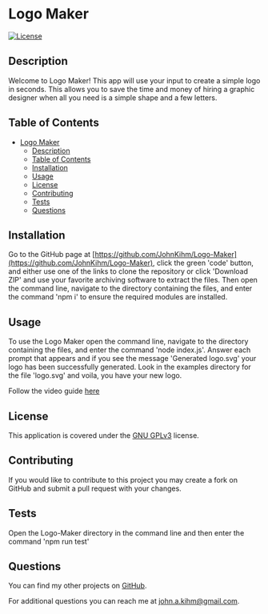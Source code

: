 # Logo Maker

[![License](https://img.shields.io/badge/License-GNU_GPLv3-blue.svg)](https://choosealicense.com/licenses/gpl-3.0/)

## Description

Welcome to Logo Maker! This app will use your input to create a simple logo in seconds. This allows you to save the time and money of hiring a graphic designer when all you need is a simple shape and a few letters.

## Table of Contents

- [Logo Maker](#logo-maker)
  - [Description](#description)
  - [Table of Contents](#table-of-contents)
  - [Installation](#installation)
  - [Usage](#usage)
  - [License](#license)
  - [Contributing](#contributing)
  - [Tests](#tests)
  - [Questions](#questions)

## Installation

Go to the GitHub page at [https://github.com/JohnKihm/Logo-Maker](https://github.com/JohnKihm/Logo-Maker), click the green 'code' button, and either use one of the links to clone the repository or click 'Download ZIP' and use your favorite archiving software to extract the files. Then open the command line, navigate to the directory containing the files, and enter the command 'npm i' to ensure the required modules are installed.

## Usage

To use the Logo Maker open the command line, navigate to the directory containing the files, and enter the command 'node index.js'. Answer each prompt that appears and if you see the message 'Generated logo.svg' your logo has been successfully generated. Look in the examples directory for the file 'logo.svg' and voila, you have your new logo.

Follow the video guide [here]()

## License

This application is covered under the [GNU GPLv3](https://choosealicense.com/licenses/gpl-3.0/) license.

## Contributing

If you would like to contribute to this project you may create a fork on GitHub and submit a pull request with your changes.

## Tests

Open the Logo-Maker directory in the command line and then enter the command 'npm run test'

## Questions

You can find my other projects on [GitHub](https://github.com/JohnKihm).

For additional questions you can reach me at [john.a.kihm@gmail.com](mailto:john.a.kihm@gmail.com).
